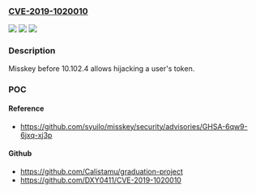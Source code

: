 ### [CVE-2019-1020010](https://cve.mitre.org/cgi-bin/cvename.cgi?name=CVE-2019-1020010)
![](https://img.shields.io/static/v1?label=Product&message=Misskey&color=blue)
![](https://img.shields.io/static/v1?label=Version&message=%3C%2010.102.4%20&color=brightgreen)
![](https://img.shields.io/static/v1?label=Vulnerability&message=hijacking%20a%20user's%20token&color=brightgreen)

### Description

Misskey before 10.102.4 allows hijacking a user's token.

### POC

#### Reference
- https://github.com/syuilo/misskey/security/advisories/GHSA-6qw9-6jxq-xj3p

#### Github
- https://github.com/Calistamu/graduation-project
- https://github.com/DXY0411/CVE-2019-1020010

